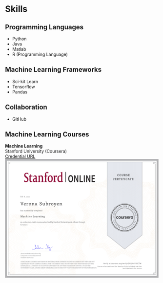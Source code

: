 # Skills

## Programming Languages
- Python
- Java
- Matlab
- R (Programming Language)

## Machine Learning Frameworks
- Sci-kit Learn
- Tensorflow
- Pandas

## Collaboration
- GitHub

## Machine Learning Courses
**Machine Learning** \
Stanford University (Coursera)\
[Credential URL](www.coursera.org/verify/QNXJN4YB5CTM)
\
![Machine Learning Certificate](https://raw.githubusercontent.com/TranquilCreator/machine-learning-portfolio/main/_includes/images/Machine_Learning_Stanford_Verona_Subroyen.png)
